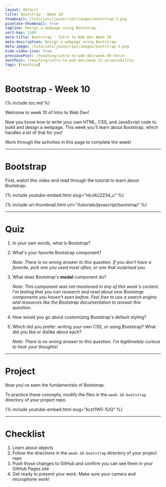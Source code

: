 ```yaml
---
layout: default
title: Bootstrap - Week 10
thumbnail: /tutorials/javascript/images/bootstrap-3.png
pixelate-thumbnail: true
tagline: Design a webpage using Bootstrap.
sort-key: 1100
meta-title: Bootstrap - Intro to Web Dev Week 10
meta-description: Design a webpage using Bootstrap.
meta-image: /tutorials/javascript/images/bootstrap-3.png
hide-video-icon: true
previousPost: /teaching/intro-to-web-dev/week-09-fetch
nextPost: /teaching/intro-to-web-dev/week-12-accessibility
tags: [teaching]
---
```


# Bootstrap - Week 10

{% include toc.md %}

Welcome to week 10 of Intro to Web Dev!

Now you know how to write your own HTML, CSS, and JavaScript code to build and design a webpage. This week you'll learn about Bootstrap, which handles a lot of that for you!

Work through the activities in this page to complete the week!

---

# Bootstrap

First, watch this video and read through the tutorial to learn about Bootstrap:

{% include youtube-embed.html slug="nbJAU2234_c" %}

{% include url-thumbnail.html url="/tutorials/javascript/bootstrap" %}

---

# Quiz

1. In your own words, what is Bootstrap?

2. What's your favorite Bootstrap component?

   *Note: There is no wrong answer to this question. If you don't have a favorite, pick one you used most often, or one that surprised you.*

3. What does Bootstrap's **modal** component do?

   *Note: This component was not mentioned in any of this week's content. I'm testing that you can research and read about new Bootstrap components you haven't seen before. Feel free to use a search engine and resources like the Bootstrap documentation to answer this question.*

4. How would you go about customizing Bootstrap's default styling?

5. Which did you prefer: writing your own CSS, or using Bootstrap? What did you like or dislike about each?

   *Note: There is no wrong answer to this question. I'm legitimately curious to hear your thoughts!*

---

# Project

Now you've seen the fundamentals of Bootstrap.

To practice these concepts, modify the files in the `week-10-bootstrap` directory of your project repo.

{% include youtube-embed.html slug="kczt1W5-1UQ" %}

---

# Checklist

1. Learn about objects
2. Follow the directions in the `week-10-bootstrap` directory of your project repo
3. Push those changes to GitHub and confirm you can see them in your GitHub Pages site
4. Get ready to present your work. Make sure your camera and microphone work!
